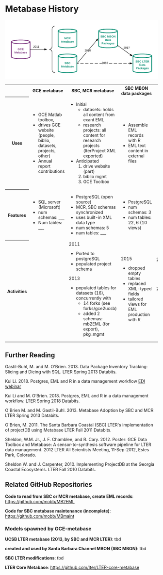 # Metabase History

![Metabase history](Metabase_history.png)


<table>
<tr>
<th>
&nbsp;
</th>

<th>
GCE metabase
</th>

<th>
SBC, MCR metabase
</th>

<th>
SBC MBON data packages
</th>

<th>
SBC LTER data packages
</th>

</tr>

<tr>
<th>
Uses
</th>

<td>
<ul>
<li>GCE Matlab toolbox, 
<li>drives GCE website (people, biblio, datasets, projects, other)
<li>Annual report contributions

</td>

<td>
<ul>
<li>Initial
<ul>
<li>datasets: holds all content from exant EML
<li>research projects: all content for research projects (lterProject XML exported)
</ul>
<li>Anticipated 
<ol>
<li>drive website (part)
<li>biblio mgmt
<li>GCE Toolbox

</td>

<td>
<ul>
<li>Assemble EML records with R
<li>EML text content in external files
</td>

<td>
<ul>
<li>Assemble EML records with R  
<li>EML text content in external files
<li>Anticipated 
<ol>
<li>drive website (part, TBD)
<li>biblio mgmt
</td>

</tr>



<tr>
<th>
Features
</th>

<td>
<ul>
<li>SQL server (Microsoft)
<li>num schemas: ___
<li>Num tables: ___

</td>

<td>
<ul>
<li>PostgreSQL (open source)
<li>MCR, SBC schemas synchronized
<li>uses built-in XML data type
<li>num schemas: 5
<li>num tables: ___
</td>

<td>
<ul>
<li>PostgreSQL
<li>num schemas: 3
<li>num tables: 22, 6 (10 views)
</td>

<td>
<ul>
<li>PostgreSQL
<li>num schemas: ___
<li>num tables: ___
</td>

</tr>


<tr>
<th>
Activities
</th>

<td>
&nbsp;
</td>

<td>
2011
<ul>
<li>Ported to postgreSQL
<li>populated project schema

</ul>
2013
<ul>
<li>populated tables for datasets (16), concurrently with
<ul><li>14 forks (see forks/gce2ucsb)
<li>added 2 schemas: mb2EML (for export), pkg_mgmt
</ul>
</ul>

</td>

<td>
2015
<ul>
<li>dropped empty tables 
<li>replaced XML-typed fields
<li>tailored views for EML production with R
</td>

<td>
2017
<ul>
<li>copy schema, migrate content
</ul>
2018
<ul>
<li>judicious additions from sbc_metabase, for anticipated uses (above)
</td>

</tr>
</table>


## Further Reading
Gastil-Buhl, M. and M. O'Brien. 2013.
Data Package Inventory Tracking: Slicing and Dicing with SQL.
LTER Spring 2013 Databits.

Kui Li. 2018.
Postgres, EML and R in a data management workflow [EDI webinar](https://environmentaldatainitiative.org/events/training-webinars-workshops/previous-edi-events/postgres-eml-and-r-in-a-data-management-workflow/)

Kui Li and M. O’Brien. 2018.
Postgres, EML and R in a data management workflow.
LTER Spring 2018 Databits.

O'Brien M. and M. Gastil-Buhl. 2013.
Metabase Adoption by SBC and MCR
LTER Spring 2013 Databits.

O'Brien, M. 2011.
The Santa Barbara Coastal (SBC) LTER's implementation of projectDB using Metabase
LTER Fall 2011 Databits.

Sheldon, W.M. Jr., J. F. Chamblee, and R. Cary. 2012. 
Poster: GCE Data Toolbox and Metabase: A
sensor-to-synthesis software pipeline for LTER data management. 2012 LTER All Scientists Meeting,
11-Sep-2012, Estes Park, Colorado.

Sheldon W. and J. Carpenter, 2010. 
Implementing ProjectDB at the Georgia Coastal Ecosystems. 
LTER Fall 2010 Databits.


## Related GitHub Repositories
**Code to read from SBC or MCR metabase, create EML records**: 
https://github.com/mobb/MB2EML

**Code for SBC metabase maintenance (incomplete)**:
https://github.com/mobb/MBmaint

### Models spawned by GCE-metabase
**UCSB LTER metabase (2013, by SBC and MCR LTER)**:
tbd

**created and used by Santa Barbara Channel MBON (SBC MBON)**:
tbd

**SBC LTER modifications**:
tbd

**LTER Core Metabase**:
https://github.com/lter/LTER-core-metabase
